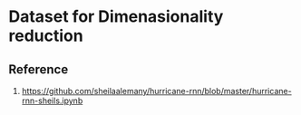 # Dataset for Dimenasionality reduction



## Reference
1. https://github.com/sheilaalemany/hurricane-rnn/blob/master/hurricane-rnn-sheils.ipynb
